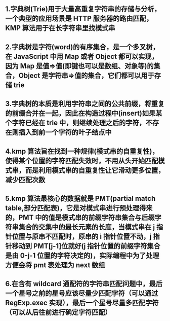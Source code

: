 ## 1.字典树(Trie)用于大量高重复字符串的存储与分析，一个典型的应用场景是 HTTP 服务器的路由匹配，KMP 算法用于在长字符串里找模式串
## 2.字典树是字符(word)的有序集合，是一个多叉树，在 JavaScript 中用 Map 或者 Object 都可以实现，因为 Map 是值=>值(即键也可以是数组、对象等)的集合，Object 是字符串=>值的集合，它们都可以用于存储 trie

## 3.字典树的本质是利用字符串之间的公共前缀，将重复的前缀合并在一起，因此在构造过程中(insert)如果某个字符已经在 trie 中，则继续处理之后的字符，不存在则插入到前一个字符的叶子结点中

## 4.kmp 算法旨在找到一种规律(模式串的自重复性)，使得某个位置的字符匹配失效时，不用从头开始匹配模式串，而是利用模式串的自重复性让它滑动更多位置，减少匹配次数

## 5.kmp 算法最核心的数据就是 PMT(partial match table,部分匹配表)，它是对模式串进行预处理得来的，PMT 中的值是模式串的前缀字符串集合与后缀字符串集合的交集中的最长元素的长度，当模式串在 j 指针位置与原串不匹配时，原串的 i 指针位置不动，j 指针移动到 PMT[j-1]位就好(j 指针位置的前缀字符集合是由 0-j-1 位置的字符决定的)，实际编程中为了处理方便会将 pmt 表处理为 next 数组

## 6.在含有 wildcard 通配符的字符串匹配问题中，最后一个星号之前的星号应该尽量少匹配字符（可以通过 RegExp.exec 实现），最后一个星号尽量多匹配字符（可以从后往前进行确定字符匹配）